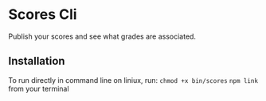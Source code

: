 # Scores Cli

Publish your scores and see what grades are associated.

## Installation

To run directly in command line on liniux, run:
`chmod +x bin/scores`
`npm link`
from your terminal
